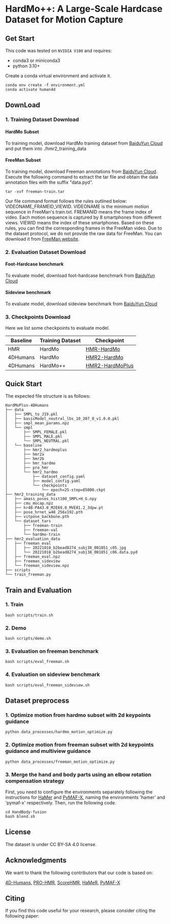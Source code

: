 # HardMo++: A Large-Scale Hardcase Dataset for Motion Capture

## Get Start

This code was tested on `NVIDIA V100` and requires:

* conda3 or miniconda3
* python 3.10+

Create a conda virtual environment and activate it.
```shell
conda env create -f environment.yml
conda activate human4d
```

##  DownLoad
### 1. Training Dataset Download
#### HardMo Subset
To training model, download HardMo training dataset from [BaiduYun Cloud](https://pan.baidu.com/s/1uPf00J_6hrZeA4o6pHn2FQ?pwd=73fq) and put them into ./hmr2_training_data
#### FreeMan Subset
To training model, download Freeman annotations from [BaiduYun Cloud](https://pan.baidu.com/s/1WBo_dxjA1xtp6kegVdNFhg?pwd=k94u). Execute the following command to extract the tar file and obtain the data annotation files with the suffix "data.pyd".
```shell
tar -xvf freeman-train.tar
```
Our file command format follows the rules outlined below:  VIDEONAME_FRAMEID_VIEWID. VIDEONAME is the minimum motion sequence in FreeMan's train.txt. FREMANID means the frame index of video. Each motion sequence is captured by 8 smartphones from different views. VIEWID means the index of these smartphones.
Based on these rules, you can find the corresponding frames in the FreeMan video.
Due to the dataset protocol, we do not provide the raw data for FreeMan. You can download it from [FreeMan website](https://wangjiongw.github.io/freeman/).

### 2. Evaluation Dataset Download
#### Foot-Hardcase benchmark
To evaluate model, download foot-hardcase benchmark from [BaiduYun Cloud](https://pan.baidu.com/s/1_Gywrgv8TfTAisLM2JESGw?pwd=mw7h) 

#### Sideview benchmark
To evaluate model, download sideview benchmark from [BaiduYun Cloud](https://pan.baidu.com/s/1fewfRzpvPbYlxRfVPJYcKA?pwd=fi4w)

### 3. Checkpoints Download
Here we list some checkpoints to evaluate model.

| Baseline | Training Dataset | Checkpoint          |
|----------|------------------|---------------------|
| HMR      | HardMo           | [HMR-HardMo](https://pan.baidu.com/s/1gQuf7DUWAzF3zLv4F4bf8Q?pwd=yr47)      |
| 4DHumans | HardMo           | [HMR2-HardMo](https://pan.baidu.com/s/1XcHmYGetGEooWq_czKsvIw?pwd=6c79)     |
| 4DHumans | HardMo++         | [HMR2-HardMoPlus](https://pan.baidu.com/s/1msuwx5eYVQG_vHbuJJS7XA?pwd=vbp7) |


## Quick Start
The expected file structure is as follows:
```text
HardMoPlus-4DHumans
├── data
│   ├── SMPL_to_J19.pkl
│   ├── basicModel_neutral_lbs_10_207_0_v1.0.0.pkl
│   ├── smpl_mean_params.npz
│   └── smpl
│       ├── SMPL_FEMALE.pkl
│       ├── SMPL_MALE.pkl
│       └── SMPL_NEUTRAL.pkl
│   └── baseline
│       ├── hmr2_hardmoplus
│       ├── hmr2a
│       ├── hmr2b
│       ├── hmr_hardmo
│       ├── pro_hmr
│       └── hmr2_hardmo
│           ├── dataset_config.yaml
│           ├── model_config.yaml
│           └── checkpoints
│               └── epoch=25-step=85000.ckpt
├── hmr2_training_data
│   ├── amass_poses_hist100_SMPL+H_G.npy
│   ├── cmu_mocap.npz
│   ├── hr48-PA43.0_MJE69.0_MVE81.2_3dpw.pt
│   ├── pose_hrnet_w48_256x192.pth
│   ├── vitpose_backbone.pth
│   └── dataset_tars
│       ├── freeman-train
│       ├── freeman-val
│       └── hardmo-train
├── hmr2_evaluation_data
│   ├── freeman_eval
│   │   ├── 20221018_b2bead8274_subj38_001851_c05.jpg
│   │   └── 20221018_b2bead8274_subj38_001851_c06.data.pyd
│   ├── freeman_eval.npz
│   ├── freeman_sideview
│   └── freeman_sideview.npz
├── scripts
└── train_freeman.py
```


##  Train and Evaluation
### 1. Train
```shell
bash scripts/train.sh
```

### 2. Demo
```shell
bash scripts/demo.sh
```
### 3. Evaluation on freeman benchmark
```shell
bash scripts/eval_freeman.sh
```

### 4. Evaluation on sideview benchmark
```shell
bash scripts/eval_freeman_sideview.sh
```

##  Dataset preprocess
### 1. Optimize motion from hardmo subset with 2d keypoints guidance
```shell
python data_processes/hardmo_motion_optimize.py 
```
### 2. Optimize motion from freeman subset with 2d keypoints guidance and multiview guidance
```shell
python data_processes/freeman_motion_optimize.py
```
### 3. Merge the hand and body parts using an elbow rotation compensation strategy
First, you need to configure the environments separately following the instructions for [HaMer](https://github.com/geopavlakos/hamer) and [PyMAF-X](https://github.com/HongwenZhang/PyMAF-X), naming the environments 'hamer' and 'pymaf-x' respectively. Then, run the following code.
```shell
cd HandBody-fusion
bash blend.sh
```

## License
The dataset is under CC BY-SA 4.0 license.


## Acknowledgments

We want to thank the following contributors that our code is based on:

[4D-Humans](https://github.com/shubham-goel/4D-Humans), [PRO-HMR](https://github.com/nkolot/ProHMR), [ScoreHMR](https://github.com/statho/ScoreHMR), [HaMeR](https://github.com/geopavlakos/hamer), [PyMAF-X](https://github.com/HongwenZhang/PyMAF-X)

## Citing
If you find this code useful for your research, please consider citing the following paper:
